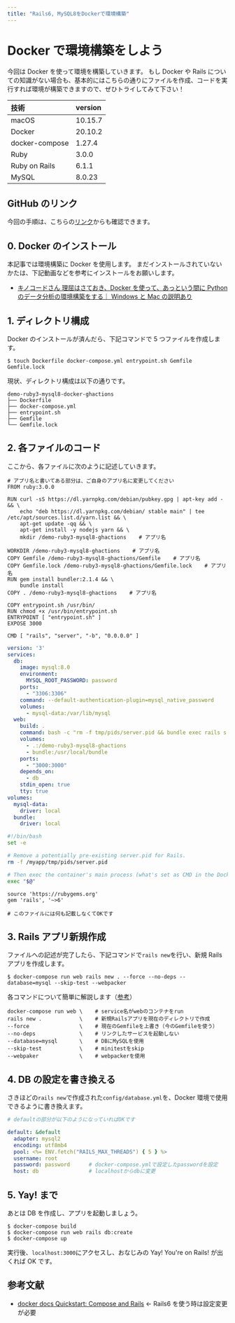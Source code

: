 ```yaml
---
title: "Rails6, MySQL8をDockerで環境構築"
---
```


# Docker で環境構築をしよう

今回は Docker を使って環境を構築していきます。
もし Docker や Rails についての知識がない場合も、基本的にはこちらの通りにファイルを作成、コードを実行すれば環境が構築できますので、ぜひトライしてみて下さい！

| 技術           | version |
| :------------- | :------ |
| macOS          | 10.15.7 |
| Docker         | 20.10.2 |
| docker-compose | 1.27.4  |
| Ruby           | 3.0.0   |
| Ruby on Rails  | 6.1.1   |
| MySQL          | 8.0.23  |

## GitHub のリンク

今回の手順は、こちらの[リンク](https://github.com/keisukesaito7/demo-ruby3-mysql8-docker-ghactions/pull/1)からも確認できます。

## 0. Docker のインストール

本記事では環境構築に Docker を使用します。
まだインストールされていないかたは、下記動画などを参考にインストールをお願いします。

- [キノコードさん 理屈はさておき、Docker を使って、あっという間に Python のデータ分析の環境構築をする｜ Windows と Mac の説明あり](https://www.youtube.com/watch?v=yoBvz39X55w)

## 1. ディレクトリ構成

Docker のインストールが済んだら、下記コマンドで 5 つファイルを作成します。

```terminal:ターミナル
$ touch Dockerfile docker-compose.yml entrypoint.sh Gemfile Gemfile.lock
```

現状、ディレクトリ構成は以下の通りです。

```terminal:ディレクトリ構成
demo-ruby3-mysql8-docker-ghactions
├── Dockerfile
├── docker-compose.yml
├── entrypoint.sh
├── Gemfile
└── Gemfile.lock
```

## 2. 各ファイルのコード

ここから、各ファイルに次のように記述していきます。

```Dockerfile:Dockerfile
# アプリ名と書いてある部分は、ご自身のアプリ名に変更してください
FROM ruby:3.0.0

RUN curl -sS https://dl.yarnpkg.com/debian/pubkey.gpg | apt-key add - && \
    echo "deb https://dl.yarnpkg.com/debian/ stable main" | tee /etc/apt/sources.list.d/yarn.list && \
    apt-get update -qq && \
    apt-get install -y nodejs yarn && \
    mkdir /demo-ruby3-mysql8-ghactions    # アプリ名

WORKDIR /demo-ruby3-mysql8-ghactions    # アプリ名
COPY Gemfile /demo-ruby3-mysql8-ghactions/Gemfile    # アプリ名
COPY Gemfile.lock /demo-ruby3-mysql8-ghactions/Gemfile.lock    # アプリ名
RUN gem install bundler:2.1.4 && \
    bundle install
COPY . /demo-ruby3-mysql8-ghactions    # アプリ名

COPY entrypoint.sh /usr/bin/
RUN chmod +x /usr/bin/entrypoint.sh
ENTRYPOINT [ "entrypoint.sh" ]
EXPOSE 3000

CMD [ "rails", "server", "-b", "0.0.0.0" ]
```

```yaml:docker-compose.yml
version: '3'
services:
  db:
    image: mysql:8.0
    environment:
      MYSQL_ROOT_PASSWORD: password
    ports:
      - "3306:3306"
    command: --default-authentication-plugin=mysql_native_password
    volumes:
      - mysql-data:/var/lib/mysql
  web:
    build: .
    command: bash -c "rm -f tmp/pids/server.pid && bundle exec rails s -p 3000 -b '0.0.0.0'"
    volumes:
      - .:/demo-ruby3-mysql8-ghactions
      - bundle:/usr/local/bundle
    ports:
      - "3000:3000"
    depends_on:
      - db
    stdin_open: true
    tty: true
volumes:
  mysql-data:
    driver: local
  bundle:
    driver: local
```

```bash:entrypoint.sh
#!/bin/bash
set -e

# Remove a potentially pre-existing server.pid for Rails.
rm -f /myapp/tmp/pids/server.pid

# Then exec the container's main process (what's set as CMD in the Dockerfile).
exec "$@"
```

```ruby:Gemfile
source 'https://rubygems.org'
gem 'rails', '~>6'
```

```ruby:Gemfile.lock
# このファイルには何も記載しなくてOKです
```

## 3. Rails アプリ新規作成

ファイルへの記述が完了したら、下記コマンドで`rails new`を行い、新規 Rails アプリを作成します。

```
$ docker-compose run web rails new . --force --no-deps --database=mysql --skip-test --webpacker
```

各コマンドについて簡単に解説します（[参考](https://qiita.com/tkmd35/items/7e42b2953f5431690d91#comments)）

```
docker-compose run web \    # service名がwebのコンテナをrun
rails new .            \    # 新規Railsアプリを現在のディレクトリで作成
--force                \    # 現在のGemfileを上書き（今のGemfileを使う）
--no-deps              \    # リンクしたサービスを起動しない
--database=mysql       \    # DBにMySQLを使用
--skip-test            \    # minitestをskip
--webpaker             \    # webpackerを使用
```

## 4. DB の設定を書き換える

さきほどの`rails new`で作成された`config/database.yml`を、Docker 環境で使用できるように書き換えます。

```yaml:config/database.yml
# defaultの部分が以下のようになっていればOKです

default: &default
  adapter: mysql2
  encoding: utf8mb4
  pool: <%= ENV.fetch("RAILS_MAX_THREADS") { 5 } %>
  username: root
  password: password      # docker-compose.ymlで設定したpasswordを設定
  host: db                # localhostからdbに変更
```

## 5. Yay! まで

あとは DB を作成し、アプリを起動しましょう。

```
$ docker-compose build
$ docker-compose run web rails db:create
$ docker-compose up
```

実行後、`localhost:3000`にアクセスし、おなじみの Yay! You're on Rails! が出くれば OK です。

## 参考文献

- [docker docs Quickstart: Compose and Rails](https://docs.docker.com/compose/rails/) ← Rails6 を使う時は設定変更が必要
